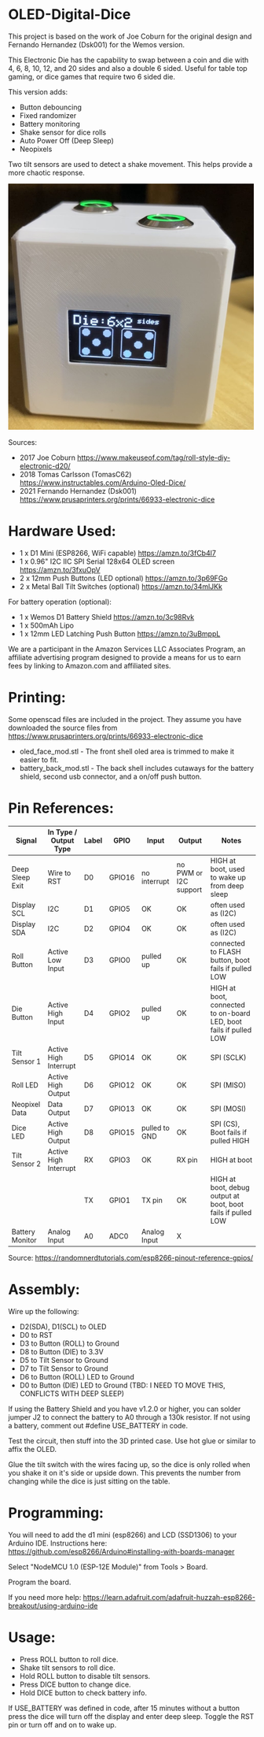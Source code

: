 # OLED-Digital-Dice

This project is based on the work of Joe Coburn for the original design and Fernando Hernandez (Dsk001) for the Wemos version.

This Electronic Die has the capability to swap between a coin and die with 4, 6, 8, 10, 12, and 20 sides and also a double 6 sided. Useful for table top gaming, or dice games that require two 6 sided die.

This version adds:
* Button debouncing
* Fixed randomizer
* Battery monitoring
* Shake sensor for dice rolls
* Auto Power Off (Deep Sleep)
* Neopixels

Two tilt sensors are used to detect a shake movement.  This helps provide a more chaotic response. 

<img src="Images/IMG_0601.JPG" width="500">

Sources:
* 2017 Joe Coburn https://www.makeuseof.com/tag/roll-style-diy-electronic-d20/
* 2018 Tomas Carlsson (TomasC62) https://www.instructables.com/Arduino-Oled-Dice/
* 2021 Fernando Hernandez (Dsk001) https://www.prusaprinters.org/prints/66933-electronic-dice

# Hardware Used:

* 1 x D1 Mini (ESP8266, WiFi capable) https://amzn.to/3fCb4l7
* 1 x 0.96" I2C IIC SPI Serial 128x64 OLED screen https://amzn.to/3fxuOpV
* 2 x 12mm Push Buttons (LED optional) https://amzn.to/3p69FGo
* 2 x Metal Ball Tilt Switches (optional) https://amzn.to/34mlJKk

For battery operation (optional):

* 1 x Wemos D1 Battery Shield https://amzn.to/3c98Rvk
* 1 x 500mAh Lipo 
* 1 x 12mm LED Latching Push Button https://amzn.to/3uBmppL

We are a participant in the Amazon Services LLC Associates Program, an affiliate advertising program designed to provide a means for us to earn fees by linking to Amazon.com and affiliated sites.

# Printing:

Some openscad files are included in the project.  They assume you have downloaded the source files from https://www.prusaprinters.org/prints/66933-electronic-dice

* oled_face_mod.stl - The front shell oled area is trimmed to make it easier to fit.
* battery_back_mod.stl - The back shell includes cutaways for the battery shield, second usb connector, and a on/off push button.

# Pin References:

|Signal|In Type / Output Type|Label|GPIO|Input|Output|Notes|
|-------------|-------------|-------------|-------------|-------------|-------------|-------------|
|Deep Sleep Exit|Wire to RST|D0|GPIO16|no interrupt|no PWM or I2C support|HIGH at boot, used to wake up from deep sleep|
|Display SCL|I2C|D1|GPIO5|OK|OK|often used as (I2C)|
|Display SDA|I2C|D2|GPIO4|OK|OK|often used as (I2C)|
|Roll Button|Active Low Input|D3|GPIO0|pulled up|OK|connected to FLASH button, boot fails if pulled LOW|
|Die Button|Active High Input|D4|GPIO2|pulled up|OK|HIGH at boot, connected to on-board LED, boot fails if pulled LOW|
|Tilt Sensor 1|Active High Interrupt|D5|GPIO14|OK|OK|SPI (SCLK)|
|Roll LED|Active High Output|D6|GPIO12|OK|OK|SPI (MISO)|
|Neopixel Data|Data Output|D7|GPIO13|OK|OK|SPI (MOSI)|
|Dice LED|Active High Output|D8|GPIO15|pulled to GND|OK|SPI (CS), Boot fails if pulled HIGH|
|Tilt Sensor 2|Active High Interrupt|RX|GPIO3|OK|RX pin|HIGH at boot|
|||TX|GPIO1|TX pin|OK|HIGH at boot, debug output at boot, boot fails if pulled LOW|
|Battery Monitor|Analog Input|A0|ADC0|Analog Input|X||

Source: https://randomnerdtutorials.com/esp8266-pinout-reference-gpios/

# Assembly:

Wire up the following:

 *  D2(SDA), D1(SCL) to OLED
 *  D0 to RST
 *  D3 to Button (ROLL) to Ground
 *  D8 to Button (DIE) to 3.3V
 *  D5 to Tilt Sensor to Ground
 *  D7 to Tilt Sensor to Ground
 *  D6 to Button (ROLL) LED to Ground
 *  D0 to Button (DIE) LED to Ground (TBD: I NEED TO MOVE THIS, CONFLICTS WITH DEEP SLEEP)

If using the Battery Shield and you have v1.2.0 or higher, you can solder jumper J2 to connect the battery to A0 through a 130k resistor.
If not using a battery, comment out #define USE_BATTERY in code.

Test the circuit, then stuff into the 3D printed case.  Use hot glue or similar to affix the OLED.

Glue the tilt switch with the wires facing up, so the dice is only rolled when you shake it on it's side or upside down.
This prevents the number from changing while the dice is just sitting on the table.

# Programming:

You will need to add the d1 mini (esp8266) and LCD (SSD1306) to your Arduino IDE. Instructions here: https://github.com/esp8266/Arduino#installing-with-boards-manager

Select "NodeMCU 1.0 (ESP-12E Module)" from Tools > Board.

Program the board.

If you need more help: https://learn.adafruit.com/adafruit-huzzah-esp8266-breakout/using-arduino-ide

# Usage: 
 
*  Press ROLL button to roll dice.
*  Shake tilt sensors to roll dice.
*  Hold ROLL button to disable tilt sensors.
*  Press DICE button to change dice.
*  Hold DICE button to check battery info.

If USE_BATTERY was defined in code, after 15 minutes without a button press the dice will turn off the display and enter deep sleep.  Toggle the RST pin or turn off and on to wake up.
